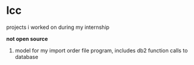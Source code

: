 # lcc

projects i worked on during my internship

**not open source**

1. model for my import order file program, includes db2 function calls to database
